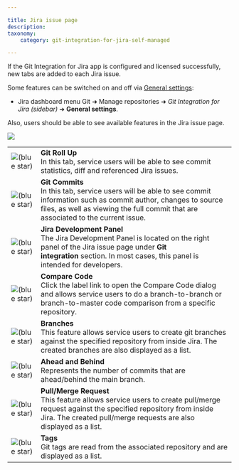 ```yaml
---

title: Jira issue page
description:
taxonomy:
    category: git-integration-for-jira-self-managed

---
```

If the Git Integration for Jira app is configured and licensed successfully, new tabs are added to each Jira issue.

Some features can be switched on and off via [General settings](/wiki/spaces/GIJDC/pages/1930398111):

*   Jira dashboard menu Git ➜ Manage repositories ➜ _Git Integration for Jira (sidebar)_ ➜ **General settings**.



Also, users should be able to see available features in the Jira issue page.

![](https://bigbrassband.atlassian.net/wiki/download/attachments/1930398870/gitserver-jira-issue-page-sample.png?version=1&modificationDate=1630642910535&cacheVersion=1&api=v2)

|     |     |
| --- | --- |
| ![(blue star)](https://bigbrassband.atlassian.net/wiki/s/-1639011364/6452/8b4898d3c114827e64ec143b4fa79bb76a6cfa5b/_/images/icons/emoticons/star_blue.png) | **Git Roll Up**  <br>In this tab, service users will be able to see commit statistics, diff and referenced Jira issues. |
| ![(blue star)](https://bigbrassband.atlassian.net/wiki//wiki/s/-1639011364/6452/8b4898d3c114827e64ec143b4fa79bb76a6cfa5b/_/images/icons/emoticons/star_blue.png) | **Git Commits**  <br>In this tab, service users will be able to see commit information such as commit author, changes to source files, as well as viewing the full commit that are associated to the current issue. |
| ![(blue star)](https://bigbrassband.atlassian.net/wiki//wiki/s/-1639011364/6452/8b4898d3c114827e64ec143b4fa79bb76a6cfa5b/_/images/icons/emoticons/star_blue.png) | **Jira Development Panel**  <br>The Jira Development Panel is located on the right panel of the Jira issue page under **Git integration** section. In most cases, this panel is intended for developers. |
| ![(blue star)](https://bigbrassband.atlassian.net/wiki//wiki/s/-1639011364/6452/8b4898d3c114827e64ec143b4fa79bb76a6cfa5b/_/images/icons/emoticons/star_blue.png) | **Compare Code**  <br>Click the label link to open the Compare Code dialog and allows service users to do a branch-to-branch or branch-to-master code comparison from a specific repository. |
| ![(blue star)](https://bigbrassband.atlassian.net/wiki//wiki/s/-1639011364/6452/8b4898d3c114827e64ec143b4fa79bb76a6cfa5b/_/images/icons/emoticons/star_blue.png) | **Branches**  <br>This feature allows service users to create git branches against the specified repository from inside Jira. The created branches are also displayed as a list. |
| ![(blue star)](https://bigbrassband.atlassian.net/wiki//wiki/s/-1639011364/6452/8b4898d3c114827e64ec143b4fa79bb76a6cfa5b/_/images/icons/emoticons/star_blue.png) | **Ahead and Behind**  <br>Represents the number of commits that are ahead/behind the main branch. |
| ![(blue star)](https://bigbrassband.atlassian.net/wiki//wiki/s/-1639011364/6452/8b4898d3c114827e64ec143b4fa79bb76a6cfa5b/_/images/icons/emoticons/star_blue.png) | **Pull/Merge Request**  <br>This feature allows service users to create pull/merge request against the specified repository from inside Jira. The created pull/merge requests are also displayed as a list. |
| ![(blue star)](https://bigbrassband.atlassian.net/wiki//wiki/s/-1639011364/6452/8b4898d3c114827e64ec143b4fa79bb76a6cfa5b/_/images/icons/emoticons/star_blue.png) | **Tags**  <br>Git tags are read from the associated repository and are displayed as a list. |